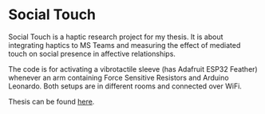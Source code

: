 # Social Touch

Social Touch is a haptic research project for my thesis. It is about integrating haptics to MS Teams and measuring the effect of mediated touch on social presence in affective relationships.

The code is for activating a vibrotactile sleeve (has Adafruit ESP32 Feather) whenever an arm containing Force Sensitive Resistors and Arduino Leonardo. Both setups are in different rooms and connected over WiFi.

Thesis can be found [here](https://essay.utwente.nl/92190/).

